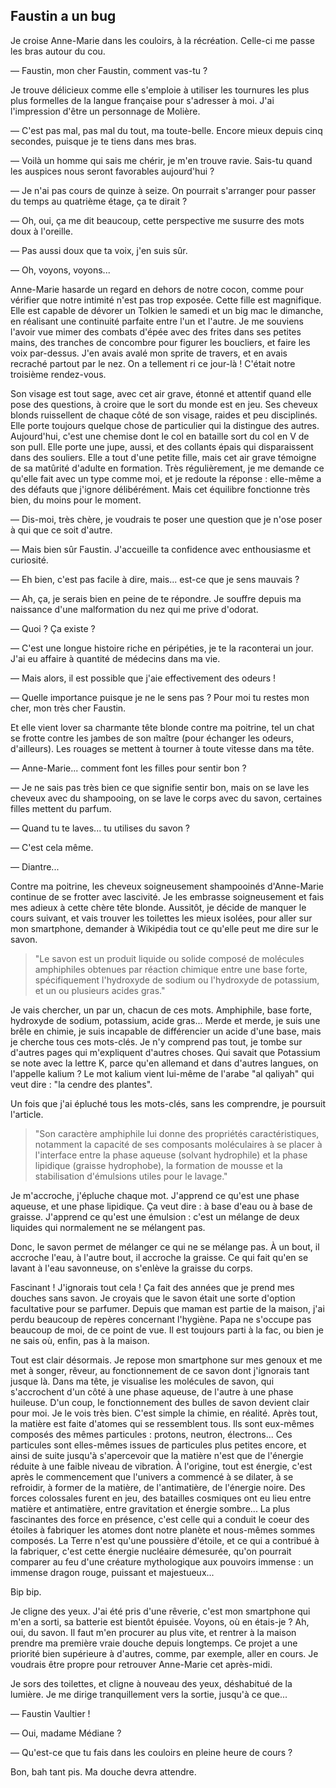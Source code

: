 ## Faustin a un bug

Je croise Anne-Marie dans les couloirs, à la récréation.
Celle-ci me passe les bras autour du cou.

— Faustin, mon cher Faustin, comment vas-tu ?

Je trouve délicieux comme elle s'emploie à utiliser les tournures les plus plus formelles de la langue française pour s'adresser à moi.
J'ai l'impression d'être un personnage de Molière.

— C'est pas mal, pas mal du tout, ma toute-belle. Encore mieux depuis cinq secondes, puisque je te tiens dans mes bras.

— Voilà un homme qui sais me chérir, je m'en trouve ravie. Sais-tu quand les auspices nous seront favorables aujourd'hui ?

— Je n'ai pas cours de quinze à seize. On pourrait s'arranger pour passer du temps au quatrième étage, ça te dirait ?

— Oh, oui, ça me dit beaucoup, cette perspective me susurre des mots doux à l'oreille.

— Pas aussi doux que ta voix, j'en suis sûr.

— Oh, voyons, voyons...

Anne-Marie hasarde un regard en dehors de notre cocon, comme pour vérifier que notre intimité n'est pas trop exposée.
Cette fille est magnifique.
Elle est capable de dévorer un Tolkien le samedi et un big mac le dimanche, en réalisant une continuité parfaite entre l'un et l'autre.
Je me souviens l'avoir vue mimer des combats d'épée avec des frites dans ses petites mains, des tranches de concombre pour figurer les boucliers, et faire les voix par-dessus.
J'en avais avalé mon sprite de travers, et en avais recraché partout par le nez.
On a tellement ri ce jour-là !
C'était notre troisième rendez-vous.

Son visage est tout sage, avec cet air grave, étonné et attentif quand elle pose des questions, à croire que le sort du monde est en jeu.
Ses cheveux blonds ruissellent de chaque côté de son visage, raides et peu disciplinés.
Elle porte toujours quelque chose de particulier qui la distingue des autres.
Aujourd'hui, c'est une chemise dont le col en bataille sort du col en V de son pull.
Elle porte une jupe, aussi, et des collants épais qui disparaissent dans des souliers.
Elle a tout d'une petite fille, mais cet air grave témoigne de sa matûrité d'adulte en formation.
Très régulièrement, je me demande ce qu'elle fait avec un type comme moi, et je redoute la réponse :
elle-même a des défauts que j'ignore délibérément.
Mais cet équilibre fonctionne très bien, du moins pour le moment.

— Dis-moi, très chère, je voudrais te poser une question que je n'ose poser à qui que ce soit d'autre.

— Mais bien sûr Faustin. J'accueille ta confidence avec enthousiasme et curiosité.

— Eh bien, c'est pas facile à dire, mais... est-ce que je sens mauvais ?

— Ah, ça, je serais bien en peine de te répondre.
Je souffre depuis ma naissance d'une malformation du nez qui me prive d'odorat.

— Quoi ? Ça existe ?

— C'est une longue histoire riche en péripéties, je te la raconterai un jour.
J'ai eu affaire à quantité de médecins dans ma vie.

— Mais alors, il est possible que j'aie effectivement des odeurs !

— Quelle importance puisque je ne le sens pas ?
Pour moi tu restes mon cher, mon très cher Faustin.

Et elle vient lover sa charmante tête blonde contre ma poitrine, tel un chat se frotte contre les jambes de son maître (pour échanger les odeurs, d'ailleurs).
Les rouages se mettent à tourner à toute vitesse dans ma tête.

— Anne-Marie... comment font les filles pour sentir bon ?

— Je ne sais pas très bien ce que signifie sentir bon, mais on se lave les cheveux avec du shampooing, on se lave le corps avec du savon, certaines filles mettent du parfum.

— Quand tu te laves... tu utilises du savon ?

— C'est cela même.

— Diantre...

Contre ma poitrine, les cheveux soigneusement shampooinés d'Anne-Marie continue de se frotter avec lascivité.
Je les embrasse soigneusement et fais mes adieux à cette chère tête blonde.
Aussitôt, je décide de manquer le cours suivant, et vais trouver les toilettes les mieux isolées, pour aller sur mon smartphone, demander à Wikipédia tout ce qu'elle peut me dire sur le savon.

>"Le savon est un produit liquide ou solide composé de molécules amphiphiles obtenues par réaction chimique entre une base forte, spécifiquement l'hydroxyde de sodium ou l'hydroxyde de potassium, et un ou plusieurs acides gras."

Je vais chercher, un par un, chacun de ces mots.
Amphiphile, base forte, hydroxyde de sodium, potassium, acide gras...
Merde et merde, je suis une brêle en chimie, je suis incapable de différencier un acide d'une base, mais je cherche tous ces mots-clés.
Je n'y comprend pas tout, je tombe sur d'autres pages qui m'expliquent d'autres choses.
Qui savait que Potassium se note avec la lettre K, parce qu'en allemand et dans d'autres langues, on l'appelle kalium ?
Le mot kalium vient lui-même de l'arabe "al qaliyah" qui veut dire : "la cendre des plantes".

Un fois que j'ai épluché tous les mots-clés, sans les comprendre, je poursuit l'article.

> "Son caractère amphiphile lui donne des propriétés caractéristiques, notamment la capacité de ses composants moléculaires à se placer à l'interface entre la phase aqueuse (solvant hydrophile) et la phase lipidique (graisse hydrophobe), la formation de mousse et la stabilisation d'émulsions utiles pour le lavage."

Je m'accroche, j'épluche chaque mot.
J'apprend ce qu'est une phase aqueuse, et une phase lipidique.
Ça veut dire : à base d'eau ou à base de graisse.
J'apprend ce qu'est une émulsion : c'est un mélange de deux liquides qui normalement ne se mélangent pas.

Donc, le savon permet de mélanger ce qui ne se mélange pas.
À un bout, il accroche l'eau, à l'autre bout, il accroche la graisse.
Ce qui fait qu'en se lavant à l'eau savonneuse, on s'enlève la graisse du corps.

Fascinant ! J'ignorais tout cela !
Ça fait des années que je prend mes douches sans savon.
Je croyais que le savon était une sorte d'option facultative pour se parfumer.
Depuis que maman est partie de la maison, j'ai perdu beaucoup de repères concernant l'hygiène.
Papa ne s'occupe pas beaucoup de moi, de ce point de vue.
Il est toujours parti à la fac, ou bien je ne sais où, enfin, pas à la maison.

Tout est clair désormais.
Je repose mon smartphone sur mes genoux et me met à songer, rêveur, au fonctionnement de ce savon dont j'ignorais tant jusque là.
Dans ma tête, je visualise les molécules de savon, qui s'accrochent d'un côté à une phase aqueuse, de l'autre à une phase huileuse.
D'un coup, le fonctionnement des bulles de savon devient clair pour moi.
Je le vois très bien.
C'est simple la chimie, en réalité.
Après tout, la matière est faite d'atomes qui se ressemblent tous.
Ils sont eux-mêmes composés des mêmes particules : protons, neutron, électrons...
Ces particules sont elles-mêmes issues de particules plus petites encore, et ainsi de suite jusqu'à s'apercevoir que la matière n'est que de l'énergie réduite à une faible niveau de vibration.
À l'origine, tout est énergie, c'est après le commencement que l'univers a commencé à se dilater, à se refroidir, à former de la matière, de l'antimatière, de l'énergie noire.
Des forces colossales furent en jeu, des batailles cosmiques ont eu lieu entre matière et antimatière, entre gravitation et énergie sombre...
La plus fascinantes des force en présence, c'est celle qui a conduit le coeur des étoiles à fabriquer les atomes dont notre planète et nous-mêmes sommes composés.
La Terre n'est qu'une poussière d'étoile, et ce qui a contribué à la fabriquer, c'est cette énergie nucléaire démesurée, qu'on pourrait comparer au feu d'une créature mythologique aux pouvoirs immense : un immense dragon rouge, puissant et majestueux...

Bip bip.

Je cligne des yeux.
J'ai été pris d'une rêverie, c'est mon smartphone qui m'en a sorti, sa batterie est bientôt épuisée.
Voyons, où en étais-je ?
Ah, oui, du savon.
Il faut m'en procurer au plus vite, et rentrer à la maison prendre ma première vraie douche depuis longtemps.
Ce projet a une priorité bien supérieure à d'autres, comme, par exemple, aller en cours.
Je voudrais être propre pour retrouver Anne-Marie cet après-midi.

Je sors des toilettes, et cligne à nouveau des yeux, déshabitué de la lumière.
Je me dirige tranquillement vers la sortie, jusqu'à ce que...

— Faustin Vaultier !

— Oui, madame Médiane ?

— Qu'est-ce que tu fais dans les couloirs en pleine heure de cours ?

Bon, bah tant pis. Ma douche devra attendre.
